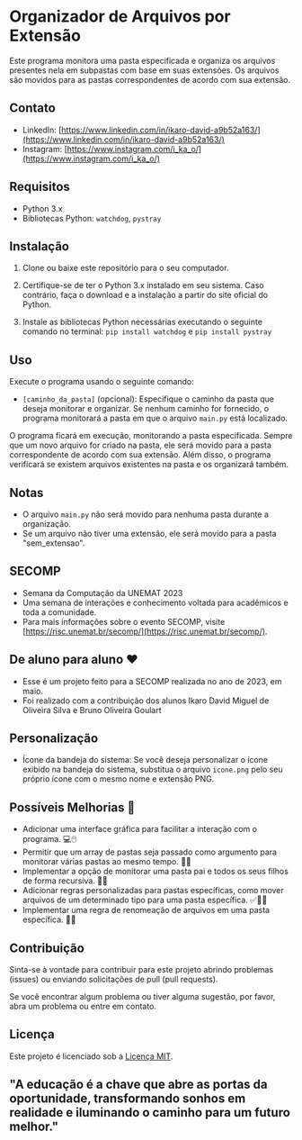 # Organizador de Arquivos por Extensão

Este programa monitora uma pasta especificada e organiza os arquivos presentes nela em subpastas com base em suas extensões. Os arquivos são movidos para as pastas correspondentes de acordo com sua extensão.

## Contato

- LinkedIn: [https://www.linkedin.com/in/ikaro-david-a9b52a163/](https://www.linkedin.com/in/ikaro-david-a9b52a163/)
- Instagram: [https://www.instagram.com/i_ka_o/](https://www.instagram.com/i_ka_o/)

## Requisitos

- Python 3.x
- Bibliotecas Python: `watchdog`, `pystray`

## Instalação

1. Clone ou baixe este repositório para o seu computador.

2. Certifique-se de ter o Python 3.x instalado em seu sistema. Caso contrário, faça o download e a instalação a partir do site oficial do Python.

3. Instale as bibliotecas Python necessárias executando o seguinte comando no terminal: `pip install watchdog` e `pip install pystray`

## Uso

Execute o programa usando o seguinte comando:

- `[caminho_da_pasta]` (opcional): Especifique o caminho da pasta que deseja monitorar e organizar. Se nenhum caminho for fornecido, o programa monitorará a pasta em que o arquivo `main.py` está localizado.

O programa ficará em execução, monitorando a pasta especificada. Sempre que um novo arquivo for criado na pasta, ele será movido para a pasta correspondente de acordo com sua extensão. Além disso, o programa verificará se existem arquivos existentes na pasta e os organizará também.

## Notas

- O arquivo `main.py` não será movido para nenhuma pasta durante a organização.
- Se um arquivo não tiver uma extensão, ele será movido para a pasta "sem_extensao".

## SECOMP

- Semana da Computação da UNEMAT 2023
- Uma semana de interações e conhecimento voltada para acadêmicos e toda a comunidade.
- Para mais informações sobre o evento SECOMP, visite [https://risc.unemat.br/secomp/](https://risc.unemat.br/secomp/).

## De aluno para aluno ❤️

- Esse é um projeto feito para a SECOMP realizada no ano de 2023, em maio.
- Foi realizado com a contribuição dos alunos Ikaro David Miguel de Oliveira Silva e Bruno Oliveira Goulart

## Personalização

- Ícone da bandeja do sistema: Se você deseja personalizar o ícone exibido na bandeja do sistema, substitua o arquivo `icone.png` pelo seu próprio ícone com o mesmo nome e extensão PNG.

## Possíveis Melhorias 🚀

- Adicionar uma interface gráfica para facilitar a interação com o programa. 💻🖱️
- Permitir que um array de pastas seja passado como argumento para monitorar várias pastas ao mesmo tempo. 📁📁
- Implementar a opção de monitorar uma pasta pai e todos os seus filhos de forma recursiva. 🌳📂
- Adicionar regras personalizadas para pastas específicas, como mover arquivos de um determinado tipo para uma pasta específica. ✅📄📂
- Implementar uma regra de renomeação de arquivos em uma pasta específica. 🔄📂

## Contribuição

Sinta-se à vontade para contribuir para este projeto abrindo problemas (issues) ou enviando solicitações de pull (pull requests).

Se você encontrar algum problema ou tiver alguma sugestão, por favor, abra um problema ou entre em contato.

## Licença

Este projeto é licenciado sob a [Licença MIT](LICENSE).

## "A educação é a chave que abre as portas da oportunidade, transformando sonhos em realidade e iluminando o caminho para um futuro melhor."
